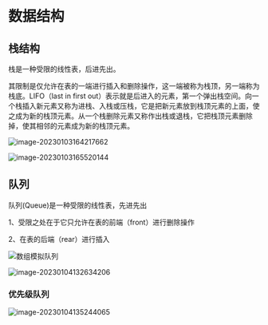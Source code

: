 # 数据结构

## 栈结构

栈是一种受限的线性表，后进先出。

其限制是仅允许在表的一端进行插入和删除操作，这一端被称为栈顶，另一端称为栈底。LIFO（last in first out）表示就是后进入的元素，第一个弹出栈空间。向一个栈插入新元素又称为进栈、入栈或压栈，它是把新元素放到栈顶元素的上面，使之成为新的栈顶元素。从一个栈删除元素又称作出栈或退栈，它把栈顶元素删除掉，使其相邻的元素成为新的栈顶元素。



![image-20230103164217662](C:\Users\sing8\AppData\Roaming\Typora\typora-user-images\image-20230103164217662.png)

![image-20230103165520144](C:\Users\sing8\AppData\Roaming\Typora\typora-user-images\image-20230103165520144.png)



## 队列

队列(Queue)是一种受限的线性表，先进先出

1、受限之处在于它只允许在表的前端（front）进行删除操作

2、在表的后端（rear）进行插入

![数组模拟队列](https://img-blog.csdnimg.cn/20210111215739205.png#pic_center)

![image-20230104132634206](C:\Users\sing8\AppData\Roaming\Typora\typora-user-images\image-20230104132634206.png)





### 优先级队列

![image-20230104135244065](C:\Users\sing8\AppData\Roaming\Typora\typora-user-images\image-20230104135244065.png)



